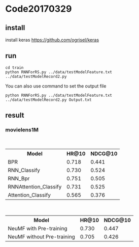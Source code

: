 # Code20170329
## install
install keras https://github.com/ogrisel/keras
## run
```
cd train
python RNNForRS.py ../data/testModelFeature.txt ../data/testModelRecord2.py
```
You can also use command to set the output file
```
python RNNForRS.py ../data/testModelFeature.txt ../data/testModelRecord2.py Output.txt
```
## result
### movielens1M
<div>
    <table border="0">
    <tr> <th>Model</th><th>HR@10</th><th>NDCG@10</th> </tr>
    <tr> <td>BPR</td><td>0.718</td><td>0.441</td> </tr>
    <tr> <td>RNN_Classify</td><td>0.730</td><td>0.524</td> </tr>
    <tr> <td>RNN_Bpr</td><td>0.751</td><td>0.505</td> </tr>
    <tr> <td>RNNAttention_Classify</td><td>0.731</td><td>0.525</td> </tr>
    <tr> <td>Attention_Classify</td><td>0.565</td><td>0.376</td> </tr>
    </table>
</div> 
<div>
    <table border="0">
    <tr> <th>Model</th><th>HR@10</th><th>NDCG@10</th> </tr>
    <tr> <td>NeuMF with Pre-training</td><td>0.730</td><td>0.447</td> </tr>
    <tr> <td>NeuMF without Pre-training</td><td>0.705</td><td>0.426</td> </tr>
    </table>
</div> 
